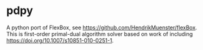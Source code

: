 # pdpy
A python port of FlexBox, see https://github.com/HendrikMuenster/flexBox. This is first-order primal-dual algorithm solver based on work of including https://doi.org/10.1007/s10851-010-0251-1.
